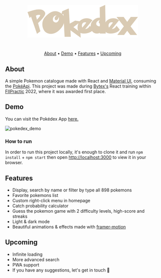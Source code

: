 <p align="center">
  <img  src="src\images\title\pokedexDark.png">
</p>

<div align="center">

#

[About](#about) •
[Demo](#demo) •
[Features](#features) •
[Upcoming](#upcoming)

</div>

## About

A simple Pokemon catalogue made with React and [Material UI](https://mui.com/), consuming the [PokéApi](https://pokeapi.co/). This project was made during [Bytex's](https://bytex.net/) React training within [FIIPractic](https://fiipractic.asii.ro/) 2022, where it was awarded first place.

## Demo

You can visit the Pokédex App [here.](https://fiipractic-pokedex.netlify.app/)

![pokedex_demo](https://user-images.githubusercontent.com/75184750/172027642-89768271-6624-49ca-bd21-9066b90f386a.gif)

### How to run

In order to run this project locally, it's enough to clone it and run `npm install` + `npm start` then open [http://localhost:3000](http://localhost:3000) to view it in your browser.

## Features

- Display, search by name or filter by type all 898 pokemons
- Favorite pokemons list
- Custom right-click menu in homepage
- Catch probability calculator
- Guess the pokemon game with 2 difficulty levels, high-score and streaks
- Light & dark mode
- Beautiful animations & effects made with [framer-motion](https://www.framer.com/motion/)

## Upcoming

- Infinite loading
- More advanced search
- PWA support
- If you have any suggestions, let's get in touch 👋
